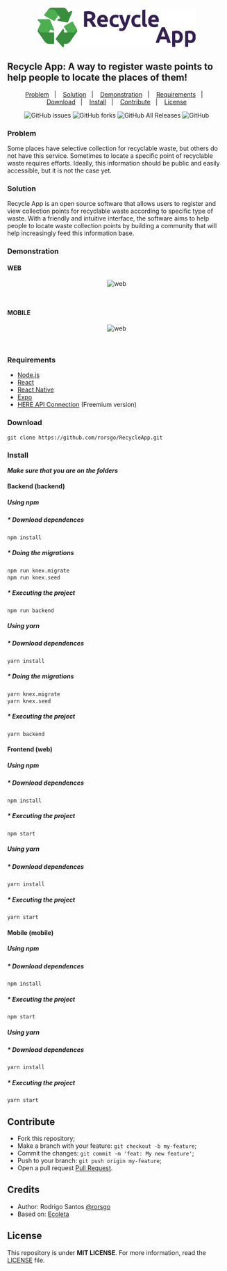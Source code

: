 <p align="center">
  <img src="./mobile/src/assets/logo@2x.png">
</p>

## **Recycle App: A way to register waste points to help people to locate the places of them!**

<p align="center">
  <a href="#problem">Problem</a>&nbsp;&nbsp;&nbsp;|&nbsp;&nbsp;&nbsp;
  <a href="#solution">Solution</a>&nbsp;&nbsp;&nbsp;|&nbsp;&nbsp;&nbsp;
  <a href="#demonstration">Demonstration</a>&nbsp;&nbsp;&nbsp;|&nbsp;&nbsp;&nbsp;
  <a href="#requirements">Requirements</a>&nbsp;&nbsp;&nbsp;|&nbsp;&nbsp;&nbsp;
  <a href="#download">Download</a>&nbsp;&nbsp;&nbsp;|&nbsp;&nbsp;&nbsp;
  <a href="#install">Install</a>&nbsp;&nbsp;&nbsp;|&nbsp;&nbsp;&nbsp;
  <a href="#contribute">Contribute</a>&nbsp;&nbsp;&nbsp;|&nbsp;&nbsp;&nbsp;
  <a href="#license">License</a>
</p>

<p align="center">
  <img alt="GitHub issues" src="https://img.shields.io/github/issues/rorsgo/RecycleApp">
  <img alt="GitHub forks" src="https://img.shields.io/github/forks/rorsgo/RecycleApp">
  <img alt="GitHub All Releases" src="https://img.shields.io/github/downloads/rorsgo/RecycleApp/total">
  <img alt="GitHub" src="https://img.shields.io/github/license/rorsgo/RecycleApp">
</p>

### **Problem**

Some places have selective collection for recyclable waste, but others do not have this service. Sometimes to locate a specific point of recyclable waste requires efforts. Ideally, this information should be public and easily accessible, but it is not the case yet.

### **Solution**

Recycle App is an open source software that allows users to register and view collection points for recyclable waste according to specific type of waste. With a friendly and intuitive interface, the software aims to help people to locate waste collection points by building a community that will help increasingly feed this information base.

### **Demonstration**
#### WEB
<p align="center">
<img alt="web" src="https://user-images.githubusercontent.com/13532333/86469361-875c9a80-bd39-11ea-840d-4496409e22cc.gif">
</p>

<br/>

#### MOBILE
<p align="center">
<img alt="web" src="https://user-images.githubusercontent.com/13532333/86469487-c985dc00-bd39-11ea-95a3-fc743f3a4b14.gif">
</p>

<br/>

### **Requirements**

- [Node.js](https://nodejs.org/en/)
- [React](https://reactjs.org)
- [React Native](https://facebook.github.io/react-native/)
- [Expo](https://expo.io/)
- [HERE API Connection](https://developer.here.com/) (Freemium version)

### **Download**

```
git clone https://github.com/rorsgo/RecycleApp.git
```

### **Install**
***Make sure that you are on the folders***

#### Backend (backend)
##### Using npm
##### * Download dependences
```
npm install
```
##### * Doing the migrations
```
npm run knex.migrate
npm run knex.seed
```
##### * Executing the project
```
npm run backend
```
##### Using yarn
##### * Download dependences
```
yarn install
```
##### * Doing the migrations
```
yarn knex.migrate
yarn knex.seed
```
##### * Executing the project
```
yarn backend
```

#### Frontend (web)
##### Using npm
##### * Download dependences
```
npm install
```
##### * Executing the project
```
npm start
```
##### Using yarn
##### * Download dependences
```
yarn install
```
##### * Executing the project
```
yarn start
```
#### Mobile (mobile)
##### Using npm
##### * Download dependences
```
npm install
```
##### * Executing the project
```
npm start
```
##### Using yarn
##### * Download dependences
```
yarn install
```
##### * Executing the project
```
yarn start
```

## **Contribute**

- Fork this repository;
- Make a branch with your feature: `git checkout -b my-feature`;
- Commit the changes: `git commit -m 'feat: My new feature'`;
- Push to your branch: `git push origin my-feature`;
- Open a pull request [Pull Request](https://help.github.com/en/enterprise/2.16/user/github/collaborating-with-issues-and-pull-requests/creating-a-pull-request-from-a-fork).


## **Credits**

- Author: Rodrigo Santos [@rorsgo](https://www.linkedin.com/in/rorsgo/)
- Based on: [Ecoleta](https://github.com/Rocketseat/nlw-01-booster)

## **License**
This repository is under **MIT LICENSE**. For more information, read the [LICENSE](./LICENSE) file.
